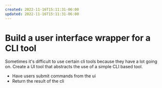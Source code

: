 ```yaml
---
created: 2022-11-16T15:11:31-06:00
updated: 2022-11-16T15:11:31-06:00
---
```

# Build a user interface wrapper for a CLI tool

Sometimes it's difficult to use certain cli tools because they have a lot going on.
Create a UI tool that abstracts the use of a simple CLI based tool.

- Have users submit commands from the ui
- Return the result of the cli
